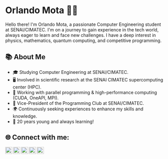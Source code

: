 # Orlando Mota 👨‍💻

Hello there! I'm Orlando Mota, a passionate Computer Engineering student at SENAI/CIMATEC. I'm on a journey to gain experience in the tech world, always eager to learn and face new challenges. I have a deep interest in physics, mathematics, quantum computing, and competitive programming.

## 📚 About Me

- 🎓 Studying Computer Engineering at SENAI/CIMATEC.
- 🖥️ Involved in scientific research at the SENAI CIMATEC supercomputing center (HPC).
- 🚀 Working with parallel programming & high-performance computing (CUDA, OneAPI, MPI).
- 🌱 Vice-President of the Programming Club at SENAI/CIMATEC.
- 🌍 Continuously seeking experiences to enhance my skills and knowledge.
- 🎉 20 years young and always learning!

## 🌐 Connect with me:

<img align="left" alt="Instagram" width="22px" src="https://user-images.githubusercontent.com/80331468/270190543-eafb32ab-7a4e-43fd-910a-188769676a65.png"/>
<img align="left" alt="LinkedIn" width="22px" src="https://user-images.githubusercontent.com/80331468/270190539-60d7da88-5151-4841-a44b-6fad612242d8.png"/>
<img align="left" alt="Beecrowd" width="22px" src="https://user-images.githubusercontent.com/80331468/270190538-7b3fa433-c299-4909-9559-f5276c2edacb.png"/>
<img align="left" alt="Codeforces" width="22px" src="https://user-images.githubusercontent.com/80331468/270190787-e37032af-1b7a-424c-9893-00e4b305b739.png"/>
<img align="left" alt="IntelDevMesh" width="22px" src="https://user-images.githubusercontent.com/80331468/270190389-c4e28768-5ec7-436f-9a2c-e20dfb014fad.png"/>
